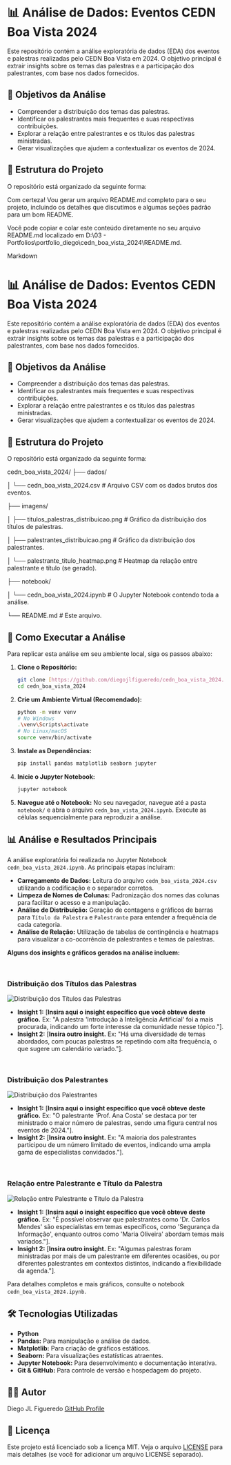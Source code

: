 # 📊 Análise de Dados: Eventos CEDN Boa Vista 2024

Este repositório contém a análise exploratória de dados (EDA) dos eventos e palestras realizadas pelo CEDN Boa Vista em 2024. O objetivo principal é extrair insights sobre os temas das palestras e a participação dos palestrantes, com base nos dados fornecidos.

## 🎯 Objetivos da Análise

* Compreender a distribuição dos temas das palestras.
* Identificar os palestrantes mais frequentes e suas respectivas contribuições.
* Explorar a relação entre palestrantes e os títulos das palestras ministradas.
* Gerar visualizações que ajudem a contextualizar os eventos de 2024.

## 📁 Estrutura do Projeto

O repositório está organizado da seguinte forma:

Com certeza! Vou gerar um arquivo README.md completo para o seu projeto, incluindo os detalhes que discutimos e algumas seções padrão para um bom README.

Você pode copiar e colar este conteúdo diretamente no seu arquivo README.md localizado em D:\03 - Portfolios\portfolio_diego\cedn_boa_vista_2024\README.md.

Markdown

# 📊 Análise de Dados: Eventos CEDN Boa Vista 2024

Este repositório contém a análise exploratória de dados (EDA) dos eventos e palestras realizadas pelo CEDN Boa Vista em 2024. O objetivo principal é extrair insights sobre os temas das palestras e a participação dos palestrantes, com base nos dados fornecidos.

## 🎯 Objetivos da Análise

* Compreender a distribuição dos temas das palestras.
* Identificar os palestrantes mais frequentes e suas respectivas contribuições.
* Explorar a relação entre palestrantes e os títulos das palestras ministradas.
* Gerar visualizações que ajudem a contextualizar os eventos de 2024.

## 📁 Estrutura do Projeto

O repositório está organizado da seguinte forma:

cedn_boa_vista_2024/
├── dados/

│   └── cedn_boa_vista_2024.csv   # Arquivo CSV com os dados brutos dos eventos.

├── imagens/

│   ├── titulos_palestras_distribuicao.png # Gráfico da distribuição dos títulos de palestras.

│   ├── palestrantes_distribuicao.png      # Gráfico da distribuição dos palestrantes.

│   └── palestrante_titulo_heatmap.png     # Heatmap da relação entre palestrante e título (se gerado).

├── notebook/

│   └── cedn_boa_vista_2024.ipynb # O Jupyter Notebook contendo toda a análise.

└── README.md                     # Este arquivo.

## 🚀 Como Executar a Análise

Para replicar esta análise em seu ambiente local, siga os passos abaixo:

1.  **Clone o Repositório:**
    ```bash
    git clone [https://github.com/diegojlfigueredo/cedn_boa_vista_2024.git](https://github.com/diegojlfigueredo/cedn_boa_vista_2024.git)
    cd cedn_boa_vista_2024
    ```

2.  **Crie um Ambiente Virtual (Recomendado):**
    ```bash
    python -m venv venv
    # No Windows
    .\venv\Scripts\activate
    # No Linux/macOS
    source venv/bin/activate
    ```

3.  **Instale as Dependências:**
    ```bash
    pip install pandas matplotlib seaborn jupyter
    ```

4.  **Inicie o Jupyter Notebook:**
    ```bash
    jupyter notebook
    ```

5.  **Navegue até o Notebook:**
    No seu navegador, navegue até a pasta `notebook/` e abra o arquivo `cedn_boa_vista_2024.ipynb`. Execute as células sequencialmente para reproduzir a análise.

## 📊 Análise e Resultados Principais

A análise exploratória foi realizada no Jupyter Notebook `cedn_boa_vista_2024.ipynb`. As principais etapas incluíram:

* **Carregamento de Dados:** Leitura do arquivo `cedn_boa_vista_2024.csv` utilizando a codificação e o separador corretos.
* **Limpeza de Nomes de Colunas:** Padronização dos nomes das colunas para facilitar o acesso e a manipulação.
* **Análise de Distribuição:** Geração de contagens e gráficos de barras para `Título da Palestra` e `Palestrante` para entender a frequência de cada categoria.
* **Análise de Relação:** Utilização de tabelas de contingência e heatmaps para visualizar a co-ocorrência de palestrantes e temas de palestras.

**Alguns dos insights e gráficos gerados na análise incluem:**

<br>

### Distribuição dos Títulos das Palestras

![Distribuição dos Títulos das Palestras](imagens/titulos_palestras_distribuicao.png)

* **Insight 1:** [**Insira aqui o insight específico que você obteve deste gráfico.** Ex: "A palestra 'Introdução à Inteligência Artificial' foi a mais procurada, indicando um forte interesse da comunidade nesse tópico."].
* **Insight 2:** [**Insira outro insight.** Ex: "Há uma diversidade de temas abordados, com poucas palestras se repetindo com alta frequência, o que sugere um calendário variado."].

<br>

### Distribuição dos Palestrantes

![Distribuição dos Palestrantes](imagens/palestrantes_distribuicao.png)

* **Insight 1:** [**Insira aqui o insight específico que você obteve deste gráfico.** Ex: "O palestrante 'Prof. Ana Costa' se destaca por ter ministrado o maior número de palestras, sendo uma figura central nos eventos de 2024."].
* **Insight 2:** [**Insira outro insight.** Ex: "A maioria dos palestrantes participou de um número limitado de eventos, indicando uma ampla gama de especialistas convidados."].

<br>

### Relação entre Palestrante e Título da Palestra

![Relação entre Palestrante e Título da Palestra](imagens/palestrante_titulo_heatmap.png)

* **Insight 1:** [**Insira aqui o insight específico que você obteve deste gráfico.** Ex: "É possível observar que palestrantes como 'Dr. Carlos Mendes' são especialistas em temas específicos, como 'Segurança da Informação', enquanto outros como 'Maria Oliveira' abordam temas mais variados."].
* **Insight 2:** [**Insira outro insight.** Ex: "Algumas palestras foram ministradas por mais de um palestrante em diferentes ocasiões, ou por diferentes palestrantes em contextos distintos, indicando a flexibilidade da agenda."].

Para detalhes completos e mais gráficos, consulte o notebook `cedn_boa_vista_2024.ipynb`.

## 🛠️ Tecnologias Utilizadas

* **Python**
* **Pandas:** Para manipulação e análise de dados.
* **Matplotlib:** Para criação de gráficos estáticos.
* **Seaborn:** Para visualizações estatísticas atraentes.
* **Jupyter Notebook:** Para desenvolvimento e documentação interativa.
* **Git & GitHub:** Para controle de versão e hospedagem do projeto.

## 🧑‍💻 Autor

Diego JL Figueredo
[GitHub Profile](https://github.com/diegojlfigueredo)

## 📄 Licença

Este projeto está licenciado sob a licença MIT. Veja o arquivo [LICENSE](LICENSE) para mais detalhes (se você for adicionar um arquivo LICENSE separado).
